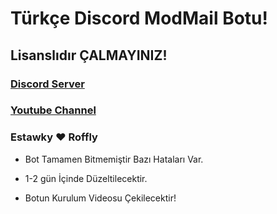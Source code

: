 # Türkçe Discord **ModMail** Botu!
## Lisanslıdır ÇALMAYINIZ!
### [Discord Server](https://discord.gg/WZY4FUn8gE)
### [Youtube Channel](https://www.youtube.com/c/Estawky/) 

### Estawky ♥ Roffly
- Bot Tamamen Bitmemiştir Bazı Hataları Var.
- 1-2 gün İçinde Düzeltilecektir.








- Botun Kurulum Videosu Çekilecektir!
